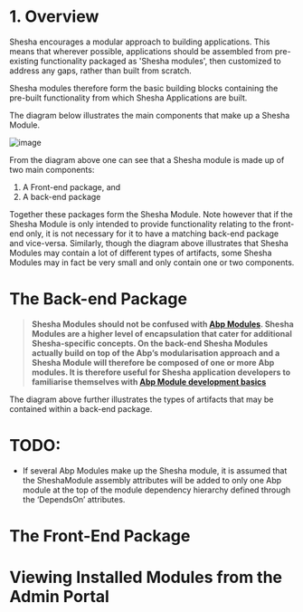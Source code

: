 # 1. Overview

Shesha encourages a modular approach to building applications. This means that wherever possible, applications should be assembled from pre-existing functionality packaged as 'Shesha modules', then customized to address any gaps, rather than built from scratch.

Shesha modules therefore form the basic building blocks containing the pre-built functionality from which Shesha Applications are built.

The diagram below illustrates the main components that make up a Shesha Module.

![image](https://user-images.githubusercontent.com/85956374/222920989-92fd64b4-be0f-48fe-b698-3e09909523bc.png)

From the diagram above one can see that a Shesha module is made up of two main components: 

1. A Front-end package, and
2. A back-end package

Together these packages form the Shesha Module. Note however that if the Shesha Module is only intended to provide functionality relating to the front-end only, it is not necessary for it to have a matching back-end package and vice-versa. Similarly, though the diagram above illustrates that Shesha Modules may contain a lot of different types of artifacts, some Shesha Modules may in fact be very small and only contain one or two components.

# The Back-end Package

>**Shesha Modules should not be confused with <a href="https://docs.abp.io/en/abp/latest/Module-Development-Basics" target="_blank">Abp Modules</a>. Shesha Modules are a higher level of encapsulation that cater for additional Shesha-specific concepts. On the back-end Shesha Modules actually build on top of the Abp’s modularisation approach and a Shesha Module will therefore be composed of one or more Abp modules. It is therefore useful for Shesha application developers to familiarise themselves with <a href="https://docs.abp.io/en/abp/latest/Module-Development-Basics" target="_blank">Abp Module development basics</a>**

The diagram above further illustrates the types of artifacts that may be contained within a back-end package.

# TODO: 

* If several Abp Modules make up the Shesha module, it is assumed that the SheshaModule assembly attributes will be added to only one Abp module at the top of the module dependency hierarchy defined through the ‘DependsOn’ attributes.

# The Front-End Package

# Viewing Installed Modules from the Admin Portal

